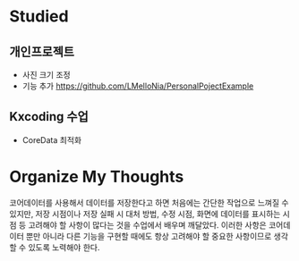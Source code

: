 # Studied

## 개인프로젝트
- 사진 크기 조정
- 기능 추가
https://github.com/LMelloNia/PersonalPojectExample

## Kxcoding 수업
- CoreData 최적화

# Organize My Thoughts
코어데이터를 사용해서 데이터를 저장한다고 하면 처음에는 간단한 작업으로 느껴질 수 있지만, 저장 시점이나 저장 실패 시 대처 방법, 수정 시점, 화면에 데이터를 표시하는 시점 등 고려해야 할 사항이 많다는 것을 수업에서 배우며 깨달았다. 이러한 사항은 코어데이터 뿐만 아니라 다른 기능을 구현할 때에도 항상 고려해야 할 중요한 사항이므로 생각 할 수 있도록 노력해야 한다.
